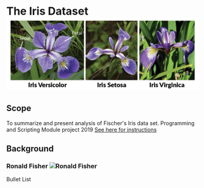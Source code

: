 # The Iris Dataset ![The Iris Family](/Images/iris-machinelearning.png)
## Scope
To summarize and present analysis of Fischer's Iris data set. Programming and Scripting Module project 2019
[See here for instructions](https://github.com/ianmcloughlin/project-pands/raw/master/project.pdf)

## Background
### Ronald Fisher ![Ronald Fisher](/Images/Ronald-Fisher.jpg)
<p>Bullet List<p>



